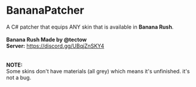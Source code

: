 # BananaPatcher
A C# patcher that equips ANY skin that is available in **Banana Rush**.
<br/>
<br/>
**Banana Rush Made by @tectow**
<br/>
**Server:**
https://discord.gg/UBqjZnSKY4
<br/>
<br/>
<br/>
**NOTE:**
<br/>
Some skins don't have materials (all grey) which means it's unfinished. it's not a bug.


